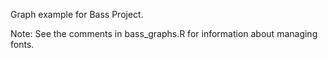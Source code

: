 Graph example for Bass Project.


Note: See the comments in bass_graphs.R for information about
managing fonts.
